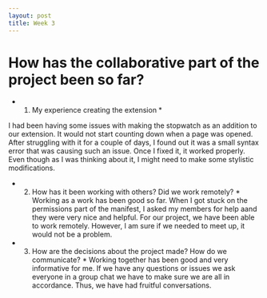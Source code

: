 ```yaml
---
layout: post
title: Week 3
---
```


# How has the collaborative part of the project been so far? ##

* 1. My experience creating the extension * 

I had been having some issues with making the stopwatch as an addition to our extension. It would not start counting down when a page was opened. After struggling with it for a couple of days, I found out it was a small syntax error that was causing such an issue. Once I fixed it, it worked properly. Even though as I was thinking about it, I might need to make some stylistic modifications. 

* 2. How has it been working with others? Did we work remotely? *
Working as a work has been good so far. When I got stuck on the permissions part of the manifest, I asked my members for help aand they were very nice and helpful. For our project, we have been able to work remotely. However, I am sure if we needed to meet up, it would not be a problem. 

* 3. How are the decisions about the project made? How do we communicate? *
Working together has been good and very informative for me. If we have any questions or issues we ask everyone in a group chat we have to make sure we are all in accordance. Thus, we have had fruitful conversations.
